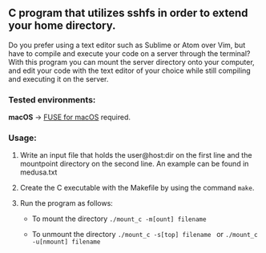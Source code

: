 ## C program that utilizes sshfs in order to extend your home directory.

Do you prefer using a text editor such as Sublime or Atom over Vim, but have 
to compile and execute your code on a server through the terminal? With this 
program you can mount the server directory onto your computer, and edit your 
code with the text editor of your choice while still compiling and executing it 
on the server.

### Tested environments:
__macOS__ -> [FUSE for macOS](https://osxfuse.github.io/) required.

### Usage: 
1. Write an input file that holds the user@host:dir on the first line and the
mountpoint directory on the second line. An example can be found in medusa.txt

2. Create the C executable with the Makefile by using the command `make`. 

3. Run the program as follows:
    - To mount the directory `./mount_c -m[ount] filename `

    - To unmount the directory `./mount_c -s[top] filename ` or `./mount_c -u[nmount] filename `
